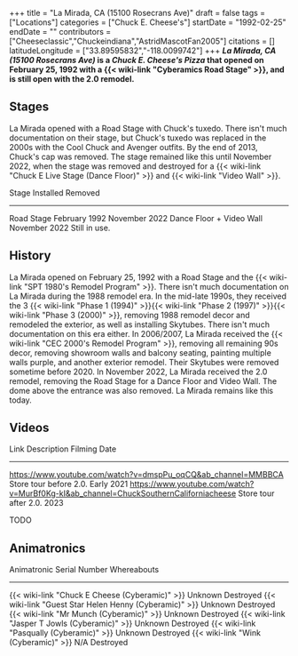 +++
title = "La Mirada, CA (15100 Rosecrans Ave)"
draft = false
tags = ["Locations"]
categories = ["Chuck E. Cheese's"]
startDate = "1992-02-25"
endDate = ""
contributors = ["Cheeseclassic","Chuckeindiana","AstridMascotFan2005"]
citations = []
latitudeLongitude = ["33.89595832","-118.0099742"]
+++
***La Mirada, CA (15100 Rosecrans Ave)* is a *Chuck E. Cheese's Pizza* that opened on February 25, 1992 with a {{< wiki-link "Cyberamics Road Stage" >}}, and is still open with the 2.0 remodel.**

## Stages

La Mirada opened with a Road Stage with Chuck's tuxedo. There isn't much documentation on their stage, but Chuck's tuxedo was replaced in the 2000s with the Cool Chuck and Avenger outfits. By the end of 2013, Chuck's cap was removed. The stage remained like this until November 2022, when the stage was removed and destroyed for a {{< wiki-link "Chuck E Live Stage (Dance Floor)" >}} and {{< wiki-link "Video Wall" >}}.

  Stage                      Installed       Removed
  -------------------------- --------------- ---------------
  Road Stage                 February 1992   November 2022
  Dance Floor + Video Wall   November 2022   Still in use.

## History

La Mirada opened on February 25, 1992 with a Road Stage and the {{< wiki-link "SPT 1980's Remodel Program" >}}. There isn't much documentation on La Mirada during the 1988 remodel era. In the mid-late 1990s, they received the 3 {{< wiki-link "Phase 1 (1994)" >}}{{< wiki-link "Phase 2 (1997)" >}}{{< wiki-link "Phase 3 (2000)" >}}, removing 1988 remodel decor and remodeled the exterior, as well as installing Skytubes. There isn't much documentation on this era either.
In 2006/2007, La Mirada received the {{< wiki-link "CEC 2000's Remodel Program" >}}, removing all remaining 90s decor, removing showroom walls and balcony seating, painting multiple walls purple, and another exterior remodel. Their Skytubes were removed sometime before 2020. In November 2022, La Mirada received the 2.0 remodel, removing the Road Stage for a Dance Floor and Video Wall. The dome above the entrance was also removed. La Mirada remains like this today.

## Videos

  Link                                                                                   Description              Filming Date
  -------------------------------------------------------------------------------------- ------------------------ --------------
  https://www.youtube.com/watch?v=dmspPu_oqCQ&ab_channel=MMBBCA                          Store tour before 2.0.   Early 2021
  https://www.youtube.com/watch?v=MurBf0Kg-kI&ab_channel=ChuckSouthernCaliforniacheese   Store tour after 2.0.    2023

TODO

## Animatronics

  Animatronic                                                  Serial Number   Whereabouts
  ------------------------------------------------------------ --------------- -------------
  {{< wiki-link "Chuck E Cheese (Cyberamic)" >}}           Unknown         Destroyed
  {{< wiki-link "Guest Star Helen Henny (Cyberamic)" >}}   Unknown         Destroyed
  {{< wiki-link "Mr Munch (Cyberamic)" >}}                 Unknown         Destroyed
  {{< wiki-link "Jasper T Jowls (Cyberamic)" >}}           Unknown         Destroyed
  {{< wiki-link "Pasqually (Cyberamic)" >}}                Unknown         Destroyed
  {{< wiki-link "Wink (Cyberamic)" >}}                     N/A             Destroyed
